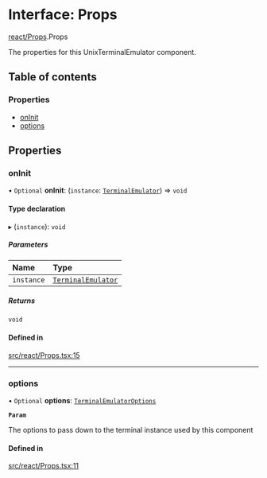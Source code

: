 # Interface: Props

[react/Props](../wiki/react.Props).Props

The properties for this UnixTerminalEmulator component.

## Table of contents

### Properties

- [onInit](../wiki/react.Props.Props#oninit)
- [options](../wiki/react.Props.Props#options)

## Properties

### onInit

• `Optional` **onInit**: (`instance`: [`TerminalEmulator`](../wiki/types.TerminalEmulator.TerminalEmulator)) => `void`

#### Type declaration

▸ (`instance`): `void`

##### Parameters

| Name | Type |
| :------ | :------ |
| `instance` | [`TerminalEmulator`](../wiki/types.TerminalEmulator.TerminalEmulator) |

##### Returns

`void`

#### Defined in

[src/react/Props.tsx:15](https://github.com/LucEnden/unix-terminal-emulator/blob/70224fc/src/react/Props.tsx#L15)

___

### options

• `Optional` **options**: [`TerminalEmulatorOptions`](../wiki/types.TerminalEmulatorOptions.TerminalEmulatorOptions)

**`Param`**

The options to pass down to the terminal instance used by this component

#### Defined in

[src/react/Props.tsx:11](https://github.com/LucEnden/unix-terminal-emulator/blob/70224fc/src/react/Props.tsx#L11)
